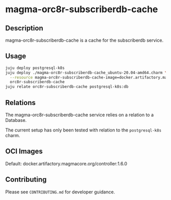 # magma-orc8r-subscriberdb-cache

## Description
magma-orc8r-subscriberdb-cache is a cache for the subscriberdb service.

## Usage

```bash
juju deploy postgresql-k8s
juju deploy ./magma-orc8r-subscriberdb-cache_ubuntu-20.04-amd64.charm \
  --resource magma-orc8r-subscriberdb-cache-image=docker.artifactory.magmacore.org/controller:1.6.0 \
  orc8r-subscriberdb-cache
juju relate orc8r-subscriberdb-cache postgresql-k8s:db
```

## Relations

The magma-orc8r-subscriberdb-cache service relies on a relation to a Database. 

The current setup has only been tested with relation to the `postgresql-k8s` charm.

## OCI Images

Default: docker.artifactory.magmacore.org/controller:1.6.0

## Contributing

Please see `CONTRIBUTING.md` for developer guidance.
